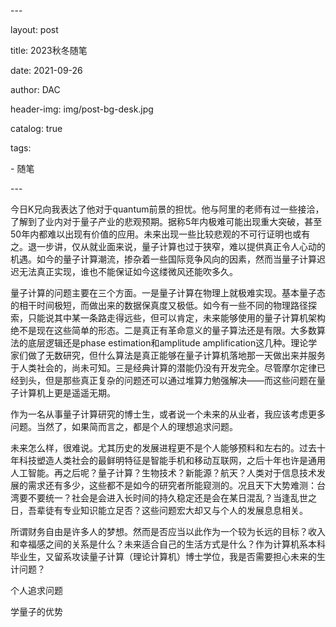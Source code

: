 \---

layout:   post

title:    2023秋冬随笔

date:    2021-09-26

author:   DAC

header-img: img/post-bg-desk.jpg

catalog: true

tags:

  \- 随笔

\---



今日K兄向我表达了他对于quantum前景的担忧。他与阿里的老师有过一些接洽，了解到了业内对于量子产业的悲观预期。据称5年内极难可能出现重大突破，甚至50年内都难以出现有价值的应用。未来出现一些比较悲观的不可行证明也或有之。退一步讲，仅从就业面来说，量子计算也过于狭窄，难以提供真正令人心动的机遇。如今的量子计算潮流，掺杂着一些国际竞争风向的因素，然而当量子计算迟迟无法真正实现，谁也不能保证如今这缕微风还能吹多久。

量子计算的问题主要在三个方面。一是量子计算在物理上就极难实现。基本量子态的相干时间极短，而做出来的数据保真度又极低。如今有一些不同的物理路径探索，只能说其中某一条路走得远些，但可以肯定，未来能够使用的量子计算机架构绝不是现在这些简单的形态。二是真正有革命意义的量子算法还是有限。大多数算法的底层逻辑还是phase estimation和amplitude amplification这几种。理论学家们做了无数研究，但什么算法是真正能够在量子计算机落地那一天做出来并服务于人类社会的，尚未可知。三是经典计算的潜能仍没有开发完全。尽管摩尔定律已经到头，但是那些真正复杂的问题还可以通过堆算力勉强解决——而这些问题在量子计算机上更是遥遥无期。

作为一名从事量子计算研究的博士生，或者说一个未来的从业者，我应该考虑更多问题。当然了，如果简而言之，都是个人的理想追求问题。

未来怎么样，很难说。尤其历史的发展进程更不是个人能够预料和左右的。过去十年科技塑造人类社会的最鲜明特征是智能手机和移动互联网，之后十年也许是通用人工智能。再之后呢？量子计算？生物技术？新能源？航天？人类对于信息技术发展的需求还有多少，这些都不是如今的研究者所能窥测的。况且天下大势难测：台湾要不要统一？社会是会进入长时间的持久稳定还是会在某日混乱？当逢乱世之日，吾辈徒有专业知识能立足否？这些问题宏大却又与个人的发展息息相关。

所谓财务自由是许多人的梦想。然而是否应当以此作为一个较为长远的目标？收入和幸福感之间的关系是什么？未来适合自己的生活方式是什么？作为计算机系本科毕业生，又留系攻读量子计算（理论计算机）博士学位，我是否需要担心未来的生计问题？

个人追求问题

学量子的优势